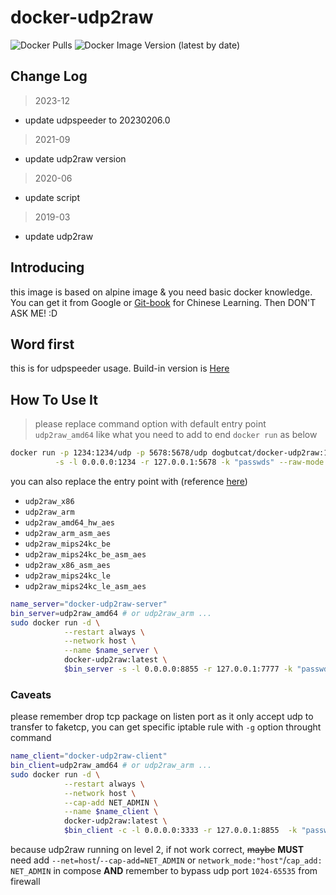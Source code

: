 # docker-udp2raw

![Docker Pulls](https://img.shields.io/docker/pulls/dogbutcat/docker-udp2raw) ![Docker Image Version (latest by date)](https://img.shields.io/docker/v/dogbutcat/docker-udp2raw)

## Change Log

> 2023-12

- update udpspeeder to 20230206.0

> 2021-09

- update udp2raw version

> 2020-06

- update script

> 2019-03

- update udp2raw

## Introducing

this image is based on alpine image & you need basic docker knowledge. You can get it from Google or [Git-book](https://yeasy.gitbooks.io/docker_practice/) for Chinese Learning. Then DON'T ASK ME! :D

## Word first

this is for udpspeeder usage. Build-in version is [Here](https://github.com/wangyu-/UDPspeeder/releases/20200818.0)

## How To Use It

> please replace command option with default entry point `udp2raw_amd64` like what you need to add to end `docker run` as below

```sh
docker run -p 1234:1234/udp -p 5678:5678/udp dogbutcat/docker-udp2raw:1.0.0 \
          -s -l 0.0.0.0:1234 -r 127.0.0.1:5678 -k "passwds" --raw-mode faketcp -g
```

you can also replace the entry point with (reference [here](https://docs.docker.com/engine/reference/run/#entrypoint-default-command-to-execute-at-runtime))

- `udp2raw_x86`
- `udp2raw_arm`
- `udp2raw_amd64_hw_aes`
- `udp2raw_arm_asm_aes`
- `udp2raw_mips24kc_be`
- `udp2raw_mips24kc_be_asm_aes`
- `udp2raw_x86_asm_aes`
- `udp2raw_mips24kc_le`
- `udp2raw_mips24kc_le_asm_aes`

```sh
name_server="docker-udp2raw-server"
bin_server=udp2raw_amd64 # or udp2raw_arm ...
sudo docker run -d \
            --restart always \
            --network host \
            --name $name_server \
            docker-udp2raw:latest \
            $bin_server -s -l 0.0.0.0:8855 -r 127.0.0.1:7777 -k "passwds" --raw-mode icmp --fix-gro --sock-buf 10240 --cipher-mode xor --auth-mode simple
```

### Caveats

please remember drop tcp package on listen port as it only accept udp to transfer to faketcp, you can get specific iptable rule with `-g` option throught command

```sh
name_client="docker-udp2raw-client"
bin_client=udp2raw_amd64 # or udp2raw_arm ...
sudo docker run -d \
            --restart always \
            --network host \
            --cap-add NET_ADMIN \
            --name $name_client \
            docker-udp2raw:latest \
            $bin_client -c -l 0.0.0.0:3333 -r 127.0.0.1:8855  -k "passwds" --raw-mode icmp --fix-gro --sock-buf 10240 --cipher-mode xor --auth-mode simple
```

because udp2raw running on level 2, if not work correct, ~~maybe~~ **MUST** need add `--net=host`/`--cap-add=NET_ADMIN` or `network_mode:"host"`/`cap_add: NET_ADMIN` in compose **AND** remember to bypass udp port `1024-65535` from firewall
